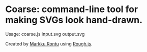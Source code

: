 # Coarse: command-line tool for making SVGs look hand-drawn.

Usage: coarse.js input.svg output.svg

Created by [Markku Rontu](https://github.com/Macroz) using [Rough.js](https://roughjs.com/).
